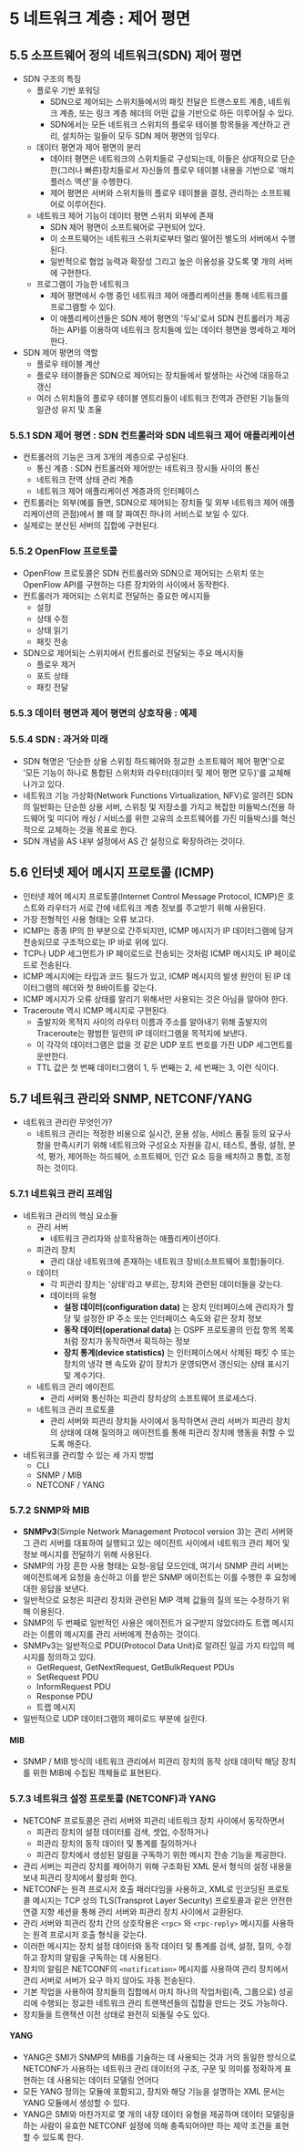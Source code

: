 # 5 네트워크 계층 : 제어 평면

## 5.5 소프트웨어 정의 네트워크(SDN) 제어 평면

- SDN 구조의 특징
  - 플로우 기반 포워딩
    - SDN으로 제어되는 스위치들에서의 패킷 전달은 트랜스포트 계층, 네트워크 계층, 또는 링크 계층 헤더의 어떤 값을 기반으로 하든 이루어질 수 있다.
    - SDN에서는 모든 네트워크 스위치의 플로우 테이블 항목들을 계산하고 관리, 설치하는 일들이 모두 SDN 제어 평면의 임무다.
  - 데이터 평면과 제어 평면의 분리
    - 데이터 평면은 네트워크의 스위치들로 구성되는데, 이들은 상대적으로 단순한(그러나 빠른)장치들로서 자신들의 플로우 테이블 내용을 기반으로 '매치 플러스 액션'을 수행한다.
    - 제어 평면은 서버와 스위치들의 플로우 테이블을 결정, 관리하는 소프트웨어로 이루어진다.
  - 네트워크 제어 기능이 데이터 평면 스위치 외부에 존재
    - SDN 제어 평면이 소프트웨어로 구현되어 있다.
    - 이 소프트웨어는 네트워크 스위치로부터 멀리 떨어진 별도의 서버에서 수행된다.
    - 일반적으로 협업 능력과 확장성 그리고 높은 이용성을 갖도록 몇 개의 서버에 구현한다.
  - 프로그램이 가능한 네트워크
    - 제어 평면에서 수행 중인 네트워크 제어 애플리케이션을 통해 네트워크를 프로그램할 수 있다.
    - 이 애플리케이션들은 SDN 제어 평면의 '두뇌'로서 SDN 컨트롤러가 제공하는 API를 이용하여 네트워크 장치들에 있는 데이터 평면을 명세하고 제어한다.
- SDN 제어 평면의 역할
  - 플로우 테이블 계산
  - 플로우 테이블들은 SDN으로 제어되는 장치들에서 발생하는 사건에 대응하고 갱신
  - 여러 스위치들의 플로우 테이블 엔트리들이 네트워크 전역과 관련된 기능들의 일관성 유지 및 조율

### 5.5.1 SDN 제어 평면 : SDN 컨트롤러와 SDN 네트워크 제어 애플리케이션

- 컨트롤러의 기능은 크게 3개의 계층으로 구성된다.
  - 통신 계층 : SDN 컨트롤러와 제어받는 네트워크 장시들 사이의 통신
  - 네트워크 전역 상태 관리 계층
  - 네트워크 제어 애플리케이션 계층과의 인터페이스
- 컨트롤러는 외부(예를 들면, SDN으로 제어되는 장치들 및 외부 네트워크 제어 애플리케이션의 관점)에서 볼 때 잘 짜여진 하나의 서비스로 보일 수 있다.
- 실제로는 분산된 서버의 집합에 구현된다.

### 5.5.2 OpenFlow 프로토콜

- OpenFlow 프로토콜은 SDN 컨트롤러와 SDN으로 제어되는 스위치 또는 OpenFlow API를 구현하는 다른 장치와의 사이에서 동작한다.
- 컨트롤러가 제어되는 스위치로 전달하는 중요한 메시지들
  - 설정
  - 상태 수정
  - 상태 읽기
  - 패킷 전송
- SDN으로 제어되는 스위치에서 컨트롤러로 전달되는 주요 메시지들
  - 플로우 제거
  - 포트 상태
  - 패킷 전달

### 5.5.3 데이터 평면과 제어 평면의 상호작용 : 예제

### 5.5.4 SDN : 과거와 미래

- SDN 혁명은 '단순한 상용 스위칭 하드웨어와 정교한 소프트웨어 제어 평면'으로 '모든 기능이 하나로 통합된 스위치와 라우터(데이터 및 제어 평면 모두)'를 교체해나가고 있다.
- 네트워크 기능 가상화(Network Functions Virtualization, NFV)로 알려진 SDN의 일반화는 단순한 상용 서버, 스위칭 및 저장소를 가지고 복잡한 미들박스(전용 하드웨어 및 미디어 캐싱 / 서비스를 위한 고유의 소프트웨어를 가진 미들박스)를 혁신적으로 교체하는 것을 목표로 한다.
- SDN 개념을 AS 내부 설정에서 AS 간 설정으로 확장하려는 것이다.

## 5.6 인터넷 제어 메시지 프로토콜 (ICMP)

- 인터넷 제어 메시지 프로토콜(Internet Control Message Protocol, ICMP)은 호스트와 라우터가 서로 간에 네트워크 계층 정보를 주고받기 위해 사용된다.
- 가장 전형적인 사용 형태는 오류 보고다.
- ICMP는 종종 IP의 한 부분으로 간주되지만, ICMP 메시지가 IP 데이터그램에 담겨 전송되므로 구조적으로는 IP 바로 위에 있다.
- TCP나 UDP 세그먼트가 IP 페이로드로 전송되는 것처럼 ICMP 메시지도 IP 페이로드로 전송된다.
- ICMP 메시지에는 타입과 코드 필드가 있고, ICMP 메시지의 발생 원인이 된 IP 데이터그램의 헤더와 첫 8바이트를 갖는다.
- ICMP 메시지가 오류 상태를 알리기 위해서만 사용되는 것은 아님을 알아야 한다.
- Traceroute 역시 ICMP 메시지로 구현된다.
  - 출발지와 목적지 사이의 라우터 이름과 주소를 알아내기 위해 출발지의 Traceroute는 평범한 일련의 IP 데이터그램을 목적지에 보낸다.
  - 이 각각의 데이터그램은 없을 것 같은 UDP 포트 번호를 가진 UDP 세그먼트를 운반한다.
  - TTL 값은 첫 번째 데이터그램이 1, 두 번째는 2, 세 번째는 3, 이런 식이다.

## 5.7 네트워크 관리와 SNMP, NETCONF/YANG

- 네트워크 관리란 무엇인가?
  - 네트워크 관리는 적정한 비용으로 실시간, 운용 성능, 서비스 품질 등의 요구사항을 만족시키기 위해 네트워크와 구성요소 자원을 감시, 테스트, 폴링, 설정, 분석, 평가, 제어하는 하드웨어, 소프트웨어, 인간 요소 등을 배치하고 통합, 조정하는 것이다.

### 5.7.1 네트워크 관리 프레임

- 네트워크 관리의 핵심 요소들
  - 관리 서버
    - 네트워크 관리자와 상호작용하는 애플리케이션이다.
  - 피관리 장치
    - 관리 대상 네트워크에 존재하는 네트워크 장비(소프트웨어 포함)들이다.
  - 데이터
    - 각 피관리 장치는 '상태'라고 부르는, 장치와 관련된 데이터들을 갖는다.
    - 데이터의 유형
      - **설정 데이터(configuration data)** 는 장치 인터페이스에 관리자가 할당 및 설정한 IP 주소 또는 인터페이스 속도와 같은 장치 정보
      - **동작 데이터(operational data)** 는 OSPF 프로토콜의 인접 항목 목록처럼 장치가 동작하면서 획득하는 정보
      - **장치 통계(device statistics)** 는 인터페이스에서 삭제된 패킷 수 또는 장치의 냉각 팬 속도와 같이 장치가 운영되면서 갱신되는 상태 표시기 및 계수기다.
  - 네트워크 관리 에이전트
    - 관리 서버와 통신하는 피관리 장치상의 소프트웨어 프로세스다.
  - 네트워크 관리 프로토콜
    - 관리 서버와 피관리 장치들 사이에서 동작하면서 관리 서버가 피관리 장치의 상태에 대해 질의하고 에이전트를 통해 피관리 장치에 행동을 취할 수 있도록 해준다.
- 네트워크를 관리할 수 있는 세 가지 방법
  - CLI
  - SNMP / MIB
  - NETCONF / YANG

### 5.7.2 SNMP와 MIB

- **SNMPv3**(Simple Network Management Protocol version 3)는 관리 서버와 그 관리 서버를 대표하여 실행되고 있는 에이전트 사이에서 네트워크 관리 제어 및 정보 메시지를 전달하기 위해 사용된다.
- SNMP의 가장 흔한 사용 형태는 요청-응답 모드인데, 여기서 SNMP 관리 서버는 에이전트에게 요청을 송신하고 이를 받은 SNMP 에이전트는 이를 수행한 후 요청에 대한 응답을 보낸다.
- 일반적으로 요청은 피관리 장치와 관련된 MIP 객체 값들의 질의 또는 수정하기 위해 이용된다.
- SNMP의 두 번째로 일반적인 사용은 에이전트가 요구받지 않았더라도 트랩 메시지라는 이름의 메시지를 관리 서버에게 전송하는 것이다.
- SNMPv3는 일반적으로 PDU(Protocol Data Unit)로 알려진 일곱 가지 타입의 메시지를 정의하고 있다.
  - GetRequest, GetNextRequest, GetBulkRequest PDUs
  - SetRequest PDU
  - InformRequest PDU
  - Response PDU
  - 트랩 메시지
- 일반적으로 UDP 데이터그램의 페이로드 부분에 실린다.

#### MIB

- SNMP / MIB 방식의 네트워크 관리에서 피관리 장치의 동작 상태 데이턱 해당 장치를 위한 MIB에 수집된 객체들로 표현된다.

### 5.7.3 네트워크 설정 프로토콜 (NETCONF)과 YANG

- NETCONF 프로토콜은 관리 서버와 피관리 네트워크 장치 사이에서 동작하면서
  - 피관리 장치의 설정 데이터를 검색, 셋업, 수정하거나
  - 피관리 장치의 동작 데이터 및 통계를 질의하거나
  - 피관리 장치에서 생성된 알림을 구독하기 위한 메시지 전송 기능을 제공한다.
- 관리 서버는 피관리 장치를 제어하기 위해 구조화된 XML 문서 형식의 설정 내용을 보내 피관리 장치에서 활성화 한다.
- NETCONF는 원격 프로시저 호출 패러다임을 사용하고, XML로 인코딩된 프로토콜 메시지는 TCP 상의 TLS(Transprot Layer Security) 프로토콜과 같은 안전한 연결 지향 세션을 통해 관리 서버와 피관리 장치 사이에서 교환된다.
- 관리 서버와 피관리 장치 간의 상호작용은 `<rpc>` 와 `<rpc-reply>` 메시지를 사용하는 원격 프로시저 호출 형식을 갖는다.
- 이러한 메시지는 장치 설정 데이터와 동작 데이터 및 통계를 검색, 설정, 질의, 수정하고 장치의 알림을 구독하는 데 사용된다.
- 장치의 알림은 NETCONF의 `<notification>` 메시지를 사용하여 관리 장치에서 관리 서버로 서버가 요구 하지 않아도 자동 전송된다.
- 기본 작업을 사용하여 장치들의 집합에서 마치 하나의 작업처럼(즉, 그룹으로) 성공리에 수행되는 정교한 네트워크 관리 트랜잭션들의 집합을 만드는 것도 가능하다.
- 장치들을 트랜잭션 이전 상태로 완전히 되돌릴 수도 있다.

#### YANG

- YANG은 SMI가 SNMP의 MIB를 기술하는 데 사용되는 것과 거의 동일한 방식으로 NETCONF가 사용하는 네트워크 관리 데이터의 구조, 구문 및 의미를 정확하게 표현하는 데 사용되는 데이터 모델링 언어다
- 모든 YANG 정의는 모듈에 포함되고, 장치와 해당 기능을 설명하는 XML 문서는 YANG 모듈에서 생성할 수 있다.
- YANG은 SMI와 마찬가지로 몇 개의 내장 데이터 유형을 제공하며 데이터 모델링을 하는 사람이 유효한 NETCONF 설정에 의해 충족되어야만 하는 제약 조건을 표현할 수 있도록 한다.
